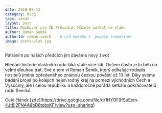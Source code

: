 ```yaml
---
date: 2018-08-13
category: blog
tags: senat
layout: post
title: Rozhovor pro ČD Průvodce: Můžete potkat ve vlaku
author: Roman Šemík
authorId: roman.semik    # uid nekoho z _people (nepoviné)
image: posts/vlak.jpg
---
```

Pátráním po našich předcích jim dáváme nový život

Hledání historie vlastního rodu láká stále více lidí. Ovšem často je to běh na velmi dlouhou trať. Své o tom ví Roman Šemík, který odhaluje rodopis nositelů jména opředenéhéo známou českou pověstí už 10 let. Díky svému bádání projel po kolejích nejen rodný kraj na pomezí východních Čech a Vysočiny, ale i celou republiku a každoročně pořádá setkání pokračovatelů rodu Šemíků.

Celý článek [zde][https://drive.google.com/file/d/1HYOF9fSuExm-4Jt8j2FNAA8bB6tobxKF/view?usp=sharing]
